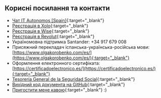 ## Корисні посилання та контакти

- [Чат IT Autonomos [Spain]](https://bit.ly/it-autonomos-es){:target="_blank"}
- [Реєстрація в Xolo](https://bit.ly/xolo-signup-free-renta){:target="_blank"}
- [Реєстрація в Wise](https://bit.ly/wsesignup){:target="_blank"}
- [Реєстрація в Revolut](https://bit.ly/revlsignup){:target="_blank"}
- Україномовна підтримка Santander: +34 917 679 008
- Присяжний перекладач іспанська-українська-російська мови: [https://www.olgakorobenko.com/es/](https://www.olgakorobenko.com/es/){:target="_blank"}
- Оформлення електронного сертифіката: [https://certificadoelectronico.es/](https://certificadoelectronico.es/){:target="_blank"}
- [Tesorería General de la Seguridad Social](https://portal.seg-social.gob.es/wps/portal/importass/importass/inicio){:target="_blank"}
- [Вихідний код документа на GitHub](https://bit.ly/it-autonomos-github){:target="_blank"}
- [Пригостити мене кавою](https://bit.ly/buy-coffee-v112263){:target="_blank"} :)
